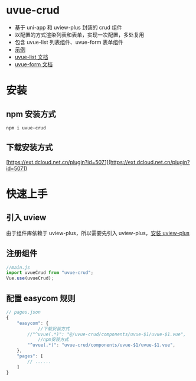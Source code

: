 # uvue-crud

- 基于 uni-app 和 uview-plus 封装的 crud 组件
- 以配置的方式渲染列表和表单，实现一次配置，多处复用
- 包含 uvue-list 列表组件、uvue-form 表单组件
- [示例](https://soullyoko.github.io/uvue-crud/build/h5)
- [uvue-list 文档](https://github.com/SoulLyoko/uvue-crud/blob/master/uvue-crud/components/uvue-list/README.md)
- [uvue-form 文档](https://github.com/SoulLyoko/uvue-crud/blob/master/uvue-crud/components/uvue-form/README.md)

# 安装

## npm 安装方式

```
npm i uvue-crud
```

## 下载安装方式

[https://ext.dcloud.net.cn/plugin?id=5071](https://ext.dcloud.net.cn/plugin?id=5071)

# 快速上手

## 引入 uview

由于组件库依赖于 uview-plus，所以需要先引入 uview-plus，[安装 uview-plus](https://uiadmin.net/uview-plus/components/install.html)

## 注册组件

```js
//main.js
import uvueCrud from "uvue-crud";
Vue.use(uvueCrud);
```

## 配置 easycom 规则

```js
// pages.json
{
    "easycom": {
		    //下载安装方式
        //"^uvue(.*)": "@/uvue-crud/components/uvue-$1/uvue-$1.vue",
		    //npm安装方式
        "^uvue(.*)": "uvue-crud/components/uvue-$1/uvue-$1.vue",
    },
    "pages": [
        // ......
    ]
}
```
